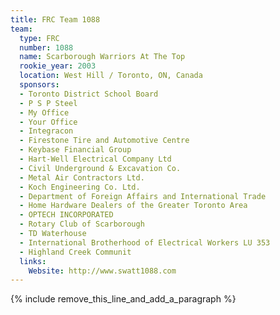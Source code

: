 ```yaml
---
title: FRC Team 1088
team:
  type: FRC
  number: 1088
  name: Scarborough Warriors At The Top
  rookie_year: 2003
  location: West Hill / Toronto, ON, Canada
  sponsors:
  - Toronto District School Board
  - P S P Steel
  - My Office
  - Your Office
  - Integracon
  - Firestone Tire and Automotive Centre
  - Keybase Financial Group
  - Hart-Well Electrical Company Ltd
  - Civil Underground & Excavation Co.
  - Metal Air Contractors Ltd.
  - Koch Engineering Co. Ltd.
  - Department of Foreign Affairs and International Trade
  - Home Hardware Dealers of the Greater Toronto Area
  - OPTECH INCORPORATED
  - Rotary Club of Scarborough
  - TD Waterhouse
  - International Brotherhood of Electrical Workers LU 353
  - Highland Creek Communit
  links:
    Website: http://www.swatt1088.com
---
```


{% include remove_this_line_and_add_a_paragraph %}